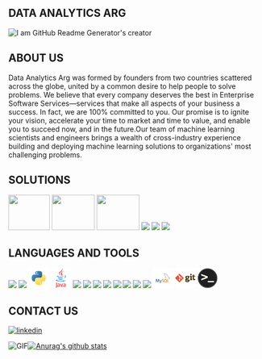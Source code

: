 ## DATA ANALYTICS ARG

![I am GitHub Readme Generator's creator](https://mvazquezmassaro.github.io/infovis/data_s.png)

## ABOUT US
Data Analytics Arg was formed by founders from two countries scattered across the globe, united by a common desire to help people to solve problems. We believe that every company deserves the best in Enterprise Software Services—services that make all aspects of your business a success. In fact, we are 100% committed to you. Our promise is to ignite your vision, accelerate your time to market and time to value, and enable you to succeed now, and in the future.Our team of machine learning scientists and engineers brings a wealth of cross-industry experience building and deploying machine learning solutions to organizations' most challenging problems.




## SOLUTIONS

<p align="center">

  <div align="left">
    
  <code><img height="70" width="82" src="https://www.sparksupport.com/blog/wp-content/uploads/2019/11/ezgif.com-resize-1.gif"></code> <code><img height="70" width="85"
src="https://www.trustinsights.ai/wp-content/uploads/2018/08/2018-08-07_13-56-01.png"></code> <code><img height="70" width="85"
src="https://www.ocean-geoscience.com/wp-content/uploads/2020/06/ML1.gif"></code> <code><img height="70"  
src="https://cdn.dribbble.com/users/46123/screenshots/6135335/ai-sun-type.gif"></code> <code><img height="70" 
src="https://miro.medium.com/max/1400/1*N4owGiAMBU8aftjalWcoXw.gif"></code> <code><img height="70" 
src="https://thumbs.gfycat.com/CrispValuableIndochinahogdeer-max-1mb.gif"></code> 

  </div>
  </p> 



## LANGUAGES AND TOOLS

<p align="center">

  <div align="left">
  
  <code><img height="40" src="https://static.javatpoint.com/tutorial/talend/images/talend-tutorial.png"></code> <code><img height="40" 
src="https://www.r-project.org/logo/Rlogo.svg"></code> <code><img height="40" 
src="https://raw.githubusercontent.com/github/explore/80688e429a7d4ef2fca1e82350fe8e3517d3494d/topics/python/python.png"></code> <code><img height="40"
src="https://raw.githubusercontent.com/devicons/devicon/master/icons/java/java-original-wordmark.svg"></code> <code><img height="40"                                             src="https://mvazquezmassaro.github.io/infovis/powerbi.svg"></code> <code><img height="40"
src="https://mvazquezmassaro.github.io/infovis/flourish.svg"></code> <code><img height="40"
src="https://mvazquezmassaro.github.io//infovis/tableau-software.svg"></code> <code><img height="40"                                                                             src="https://upload.wikimedia.org/wikipedia/commons/thumb/f/f3/Apache_Spark_logo.svg/1200px-Apache_Spark_logo.svg.png"></code> <code><img height="40"  
src="https://www.diegocalvo.es/wp-content/uploads/2016/05/hadoop.png"></code> <code><img height="40" 
src="https://encrypted-tbn0.gstatic.com/images?q=tbn:ANd9GcQXXbaxyF5BiiHQSGWlr-j-DlN6mIYyNrFTC2THR6bNjx2DL4aHKQUQF3qxFFlkzAreAuE&usqp=CAU"></code> <code><img height="40"       src="https://mvazquezmassaro.github.io/infovis/postgresql.svg"></code> <code><img height="40" 
src="https://2s7gjr373w3x22jf92z99mgm5w-wpengine.netdna-ssl.com/wp-content/uploads/2017/06/mongoDB_black.png"></code> <code><img height="40" 
src="https://raw.githubusercontent.com/github/explore/80688e429a7d4ef2fca1e82350fe8e3517d3494d/topics/mysql/mysql.png"></code> <code><img height="40" src="https://raw.githubusercontent.com/github/explore/80688e429a7d4ef2fca1e82350fe8e3517d3494d/topics/git/git.png"></code> <code><img height="40" src="https://raw.githubusercontent.com/github/explore/80688e429a7d4ef2fca1e82350fe8e3517d3494d/topics/terminal/terminal.png"></code>

  </div>
  </p> 

  




## CONTACT US
[<img src='https://mvazquezmassaro.github.io//infovis/linkedin-svgrepo-com.svg' alt='linkedin' height='40'>](https://www.linkedin.com/in/maximiliano-vazquez-massaro-3173a170/)  
<p align="left">

  <div align="left">
    <img align="left" alt="GIF"  height="80px" src="https://media.giphy.com/media/du3J3cXyzhj75IOgvA/giphy.gif" />
  </div>



[![Anurag's github stats](https://github-readme-stats.vercel.app/api?username=data-analytics-arg)](https://github.com/anuraghazra/github-readme-stats)


